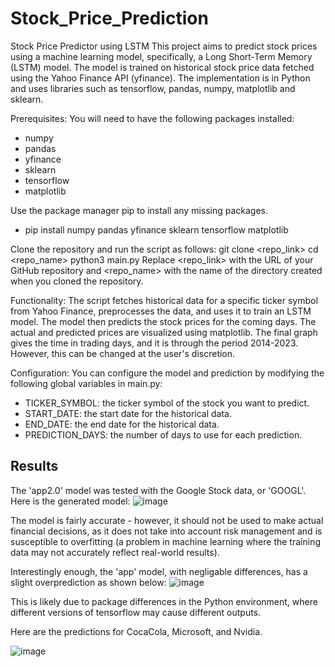 # Stock_Price_Prediction
Stock Price Predictor using LSTM
This project aims to predict stock prices using a machine learning model, specifically, a Long Short-Term Memory (LSTM) model. The model is trained on historical stock price data fetched using the Yahoo Finance API (yfinance). The implementation is in Python and uses libraries such as tensorflow, pandas, numpy, matplotlib and sklearn.


Prerequisites:
You will need to have the following packages installed:
- numpy
- pandas
- yfinance
- sklearn
- tensorflow
- matplotlib

Use the package manager pip to install any missing packages.
- pip install numpy pandas yfinance sklearn tensorflow matplotlib

Clone the repository and run the script as follows:
git clone <repo_link> 
cd <repo_name> 
python3 main.py
Replace <repo_link> with the URL of your GitHub repository and <repo_name> with the name of the directory created when you cloned the repository.

Functionality:
The script fetches historical data for a specific ticker symbol from Yahoo Finance, preprocesses the data, and uses it to train an LSTM model. The model then predicts the stock prices for the coming days. The actual and predicted prices are visualized using matplotlib. The final graph gives the time in trading days, and it is through the period 2014-2023. However, this can be changed at the user's discretion.

Configuration:
You can configure the model and prediction by modifying the following global variables in main.py:

- TICKER_SYMBOL: the ticker symbol of the stock you want to predict.
- START_DATE: the start date for the historical data.
- END_DATE: the end date for the historical data.
- PREDICTION_DAYS: the number of days to use for each prediction.

Results
---------
The 'app2.0' model was tested with the Google Stock data, or 'GOOGL'. Here is the generated model:
![image](https://github.com/randysongEXE/Stock_Price_Prediction/assets/127687854/a12cace8-907d-44d2-97bd-43deab43ec46)

The model is fairly accurate - however, it should not be used to make actual financial decisions, as it does not take into account risk management and is susceptible to overfitting (a problem in machine learning where the training data may not accurately reflect real-world results). 

Interestingly enough, the 'app' model, with negligable differences, has a slight overprediction as shown below:
![image](https://github.com/randysongEXE/Stock_Price_Prediction/assets/127687854/101c69b3-2cf4-4e68-9f3f-a89d271becb9)

This is likely due to package differences in the Python environment, where different versions of tensorflow may cause different outputs.

Here are the predictions for CocaCola, Microsoft, and Nvidia.

![image](https://github.com/randysongEXE/Stock_Price_Prediction/assets/127687854/fb36f1fb-49cc-455e-867f-5cb6f26b91a1)






